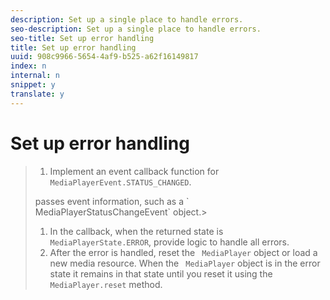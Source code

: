 ```yaml
---
description: Set up a single place to handle errors.
seo-description: Set up a single place to handle errors.
seo-title: Set up error handling
title: Set up error handling
uuid: 908c9966-5654-4af9-b525-a62f16149817
index: n
internal: n
snippet: y
translate: y
---
```


# Set up error handling


>1. Implement an event callback function for ` MediaPlayerEvent.STATUS_CHANGED`.
>   <!-- PH element: phrases/primetime-sdk-name --> passes event information, such as a ` MediaPlayerStatusChangeEvent` object.>
>1. In the callback, when the returned state is ` MediaPlayerState.ERROR`, provide logic to handle all errors.
>1. After the error is handled, reset the ` MediaPlayer` object or load a new media resource.
>   When the ` MediaPlayer` object is in the error state it remains in that state until you reset it using the ` MediaPlayer.reset` method. 
>
